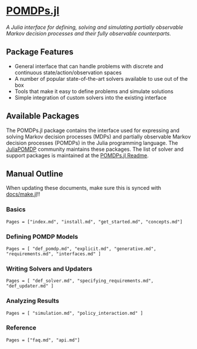 # [POMDPs.jl](https://github.com/JuliaPOMDP/POMDPs.jl)
*A Julia interface for defining, solving and simulating partially observable Markov decision processes and their fully
observable counterparts.*

## Package Features

- General interface that can handle problems with discrete and continuous state/action/observation spaces
- A number of popular state-of-the-art solvers available to use out of the box
- Tools that make it easy to define problems and simulate solutions
- Simple integration of custom solvers into the existing interface

## Available Packages

The POMDPs.jl package contains the interface used for expressing and solving Markov decision processes (MDPs) and partially
observable Markov decision processes (POMDPs) in the Julia programming language. The
[JuliaPOMDP](https://github.com/JuliaPOMDP) community maintains these packages.
The list of solver and support packages is maintained at the [POMDPs.jl Readme](https://github.com/JuliaPOMDP/POMDPs.jl#supported-packages).

## Manual Outline

When updating these documents, make sure this is synced with [docs/make.jl](https://github.com/JuliaPOMDP/POMDPs.jl/blob/master/docs/make.jl)!!

### Basics

```@contents
Pages = ["index.md", "install.md", "get_started.md", "concepts.md"]
```

### Defining POMDP Models

```@contents
Pages = [ "def_pomdp.md", "explicit.md", "generative.md", "requirements.md", "interfaces.md" ]
```

### Writing Solvers and Updaters

```@contents
Pages = [ "def_solver.md", "specifying_requirements.md", "def_updater.md" ]
```

### Analyzing Results

```@contents
Pages = [ "simulation.md", "policy_interaction.md" ]
```

### Reference

```@contents
Pages = ["faq.md", "api.md"]
```
